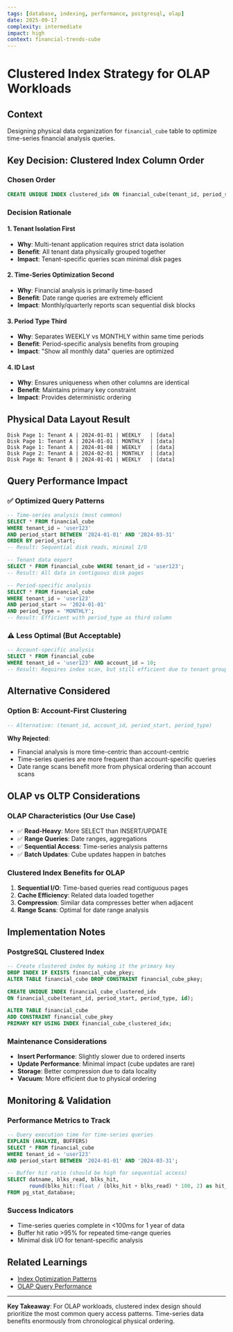 ```yaml
---
tags: [database, indexing, performance, postgresql, olap]
date: 2025-09-17
complexity: intermediate
impact: high
context: financial-trends-cube
---
```


# Clustered Index Strategy for OLAP Workloads

## Context
Designing physical data organization for `financial_cube` table to optimize time-series financial analysis queries.

## Key Decision: Clustered Index Column Order

### Chosen Order
```sql
CREATE UNIQUE INDEX clustered_idx ON financial_cube(tenant_id, period_start, period_type, id);
```

### Decision Rationale

#### 1. **Tenant Isolation First**
- **Why**: Multi-tenant application requires strict data isolation
- **Benefit**: All tenant data physically grouped together
- **Impact**: Tenant-specific queries scan minimal disk pages

#### 2. **Time-Series Optimization Second**
- **Why**: Financial analysis is primarily time-based
- **Benefit**: Date range queries are extremely efficient
- **Impact**: Monthly/quarterly reports scan sequential disk blocks

#### 3. **Period Type Third**
- **Why**: Separates WEEKLY vs MONTHLY within same time periods
- **Benefit**: Period-specific analysis benefits from grouping
- **Impact**: "Show all monthly data" queries are optimized

#### 4. **ID Last**
- **Why**: Ensures uniqueness when other columns are identical
- **Benefit**: Maintains primary key constraint
- **Impact**: Provides deterministic ordering

## Physical Data Layout Result

```
Disk Page 1: Tenant A | 2024-01-01 | WEEKLY   | [data]
Disk Page 1: Tenant A | 2024-01-01 | MONTHLY  | [data]
Disk Page 1: Tenant A | 2024-01-08 | WEEKLY   | [data]
Disk Page 2: Tenant A | 2024-02-01 | MONTHLY  | [data]
Disk Page N: Tenant B | 2024-01-01 | WEEKLY   | [data]
```

## Query Performance Impact

### ✅ **Optimized Query Patterns**
```sql
-- Time-series analysis (most common)
SELECT * FROM financial_cube
WHERE tenant_id = 'user123'
AND period_start BETWEEN '2024-01-01' AND '2024-03-31'
ORDER BY period_start;
-- Result: Sequential disk reads, minimal I/O

-- Tenant data export
SELECT * FROM financial_cube WHERE tenant_id = 'user123';
-- Result: All data in contiguous disk pages

-- Period-specific analysis
SELECT * FROM financial_cube
WHERE tenant_id = 'user123'
AND period_start >= '2024-01-01'
AND period_type = 'MONTHLY';
-- Result: Efficient with period_type as third column
```

### ⚠️ **Less Optimal (But Acceptable)**
```sql
-- Account-specific analysis
SELECT * FROM financial_cube
WHERE tenant_id = 'user123' AND account_id = 10;
-- Result: Requires index scan, but still efficient due to tenant grouping
```

## Alternative Considered

### Option B: Account-First Clustering
```sql
-- Alternative: (tenant_id, account_id, period_start, period_type)
```

**Why Rejected**:
- Financial analysis is more time-centric than account-centric
- Time-series queries are more frequent than account-specific queries
- Date range scans benefit more from physical ordering than account scans

## OLAP vs OLTP Considerations

### **OLAP Characteristics** (Our Use Case)
- ✅ **Read-Heavy**: More SELECT than INSERT/UPDATE
- ✅ **Range Queries**: Date ranges, aggregations
- ✅ **Sequential Access**: Time-series analysis patterns
- ✅ **Batch Updates**: Cube updates happen in batches

### **Clustered Index Benefits for OLAP**
1. **Sequential I/O**: Time-based queries read contiguous pages
2. **Cache Efficiency**: Related data loaded together
3. **Compression**: Similar data compresses better when adjacent
4. **Range Scans**: Optimal for date range analysis

## Implementation Notes

### **PostgreSQL Clustered Index**
```sql
-- Create clustered index by making it the primary key
DROP INDEX IF EXISTS financial_cube_pkey;
ALTER TABLE financial_cube DROP CONSTRAINT financial_cube_pkey;

CREATE UNIQUE INDEX financial_cube_clustered_idx
ON financial_cube(tenant_id, period_start, period_type, id);

ALTER TABLE financial_cube
ADD CONSTRAINT financial_cube_pkey
PRIMARY KEY USING INDEX financial_cube_clustered_idx;
```

### **Maintenance Considerations**
- **Insert Performance**: Slightly slower due to ordered inserts
- **Update Performance**: Minimal impact (cube updates are rare)
- **Storage**: Better compression due to data locality
- **Vacuum**: More efficient due to physical ordering

## Monitoring & Validation

### **Performance Metrics to Track**
```sql
-- Query execution time for time-series queries
EXPLAIN (ANALYZE, BUFFERS)
SELECT * FROM financial_cube
WHERE tenant_id = 'user123'
AND period_start BETWEEN '2024-01-01' AND '2024-03-31';

-- Buffer hit ratio (should be high for sequential access)
SELECT datname, blks_read, blks_hit,
       round(blks_hit::float / (blks_hit + blks_read) * 100, 2) as hit_ratio
FROM pg_stat_database;
```

### **Success Indicators**
- Time-series queries complete in <100ms for 1 year of data
- Buffer hit ratio >95% for repeated time-range queries
- Minimal disk I/O for tenant-specific analysis

## Related Learnings
- [Index Optimization Patterns](./2025-09-17-index-optimization-patterns.md)
- [OLAP Query Performance](../performance/olap-optimization.md)

---

**Key Takeaway**: For OLAP workloads, clustered index design should prioritize the most common query access patterns. Time-series data benefits enormously from chronological physical ordering.
